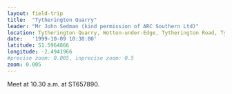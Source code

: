 ```yaml
---
layout: field-trip
title:  "Tytherington Quarry"
leader: "Mr John Sedman (kind permission of ARC Southern Ltd)"
location: Tytherington Quarry, Wotton-under-Edge, Tytherington Road, Tytherington GL12 8UW
date:   '1999-10-09 10:30:00'
latitude: 51.5964866
longitude: -2.4941966
#precise zoom: 0.005, inprecise zoom: 0.5
zoom: 0.005
---
```

Meet at 10.30 a.m. at ST657890.